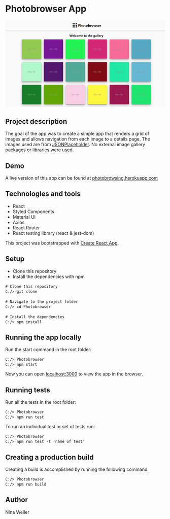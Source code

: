 # Photobrowser App
![Screenshot](./images/photobrowser.png)

## Project description
The goal of the app was to create a simple app that renders a grid of images and allows navigation from each image to a details page. The images used are from [JSONPlaceholder](http://jsonplaceholder.typicode.com/). No external image gallery packages or libraries were used.


## Demo
A live version of this app can be found at [photobrowsing.herokuapp.com](https://photobrowsing.herokuapp.com/)

## Technologies and tools
* React
* Styled Components
* Material UI
* Axios
* React Router
* React testing library (react & jest-dom)

This project was bootstrapped with [Create React App](https://github.com/facebook/create-react-app).

## Setup
* Clone this repository
* Install the dependencies with npm 
```
# Clone this repository
C:/> git clone 

# Navigate to the project folder
C:/> cd Photobrowser

# Install the dependencies
C:/> npm install
```

## Running the app locally
Run the start command in the root folder:
```
C:/> Photobrowser
C:/> npm start
```
Now you can open [localhost:3000](http://localhost:3000) to view the app in the browser.
## Running tests
Run all the tests in the root folder:
```
C:/> Photobrowser
C:/> npm run test
```
To run an individual test or set of tests run:
```
C:/> Photobrowser
C:/> npm run test -t 'name of test'
```

## Creating a production build
Creating a build is accomplished by running the following command:
```
C:/> Photobrowser
C:/> npm run build
```
## Author
Nina Weiler
